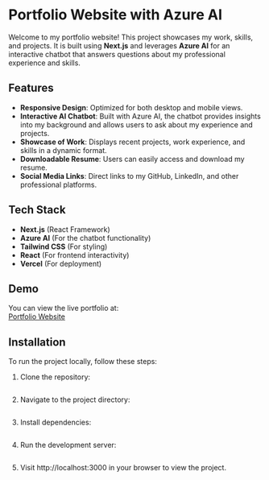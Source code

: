 # Portfolio Website with Azure AI

Welcome to my portfolio website! This project showcases my work, skills, and projects. It is built using **Next.js** and leverages **Azure AI** for an interactive chatbot that answers questions about my professional experience and skills.

## Features

- **Responsive Design**: Optimized for both desktop and mobile views.
- **Interactive AI Chatbot**: Built with Azure AI, the chatbot provides insights into my background and allows users to ask about my experience and projects.
- **Showcase of Work**: Displays recent projects, work experience, and skills in a dynamic format.
- **Downloadable Resume**: Users can easily access and download my resume.
- **Social Media Links**: Direct links to my GitHub, LinkedIn, and other professional platforms.

## Tech Stack

- **Next.js** (React Framework)
- **Azure AI** (For the chatbot functionality)
- **Tailwind CSS** (For styling)
- **React** (For frontend interactivity)
- **Vercel** (For deployment)

## Demo

You can view the live portfolio at:  
[Portfolio Website](https://ashwani-anand.github.io/portfolio-website-azure-ai)

## Installation

To run the project locally, follow these steps:

1. Clone the repository:
   ```git clone https://github.com/ashwani-anand/portfolio-website-azure-ai.git

2. Navigate to the project directory:
    ```cd portfolio-website-azure-ai

3. Install dependencies:
    ```npm install

4. Run the development server:
    ```npm run dev

5. Visit http://localhost:3000 in your browser to view the project.